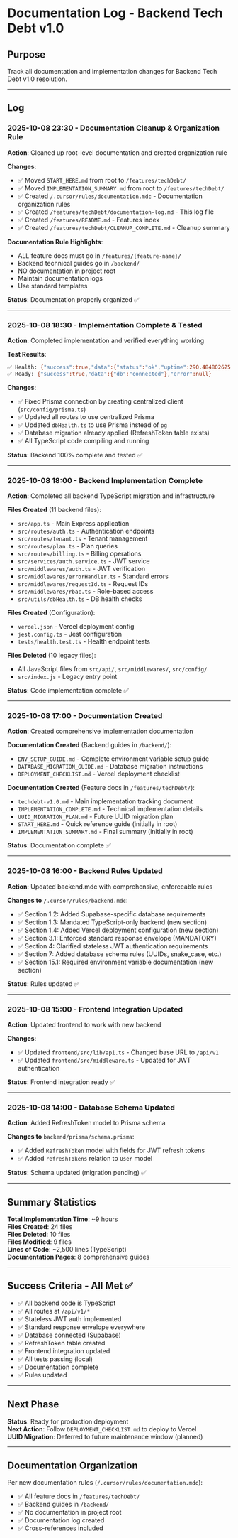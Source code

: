 # Documentation Log - Backend Tech Debt v1.0

## Purpose
Track all documentation and implementation changes for Backend Tech Debt v1.0 resolution.

---

## Log

### 2025-10-08 23:30 - Documentation Cleanup & Organization Rule
**Action**: Cleaned up root-level documentation and created organization rule

**Changes**:
- ✅ Moved `START_HERE.md` from root to `/features/techDebt/`
- ✅ Moved `IMPLEMENTATION_SUMMARY.md` from root to `/features/techDebt/`
- ✅ Created `/.cursor/rules/documentation.mdc` - Documentation organization rules
- ✅ Created `/features/techDebt/documentation-log.md` - This log file
- ✅ Created `/features/README.md` - Features index
- ✅ Created `/features/techDebt/CLEANUP_COMPLETE.md` - Cleanup summary

**Documentation Rule Highlights**:
- ALL feature docs must go in `/features/{feature-name}/`
- Backend technical guides go in `/backend/`
- NO documentation in project root
- Maintain documentation logs
- Use standard templates

**Status**: Documentation properly organized ✅

---

### 2025-10-08 18:30 - Implementation Complete & Tested
**Action**: Completed implementation and verified everything working

**Test Results**:
```bash
✅ Health: {"success":true,"data":{"status":"ok","uptime":290.484802625},"error":null}
✅ Ready: {"success":true,"data":{"db":"connected"},"error":null}
```

**Changes**:
- ✅ Fixed Prisma connection by creating centralized client (`src/config/prisma.ts`)
- ✅ Updated all routes to use centralized Prisma
- ✅ Updated `dbHealth.ts` to use Prisma instead of `pg`
- ✅ Database migration already applied (RefreshToken table exists)
- ✅ All TypeScript code compiling and running

**Status**: Backend 100% complete and tested ✅

---

### 2025-10-08 18:00 - Backend Implementation Complete
**Action**: Completed all backend TypeScript migration and infrastructure

**Files Created** (11 backend files):
- `src/app.ts` - Main Express application
- `src/routes/auth.ts` - Authentication endpoints
- `src/routes/tenant.ts` - Tenant management
- `src/routes/plan.ts` - Plan queries
- `src/routes/billing.ts` - Billing operations
- `src/services/auth.service.ts` - JWT service
- `src/middlewares/auth.ts` - JWT verification
- `src/middlewares/errorHandler.ts` - Standard errors
- `src/middlewares/requestId.ts` - Request IDs
- `src/middlewares/rbac.ts` - Role-based access
- `src/utils/dbHealth.ts` - DB health checks

**Files Created** (Configuration):
- `vercel.json` - Vercel deployment config
- `jest.config.ts` - Jest configuration
- `tests/health.test.ts` - Health endpoint tests

**Files Deleted** (10 legacy files):
- All JavaScript files from `src/api/`, `src/middlewares/`, `src/config/`
- `src/index.js` - Legacy entry point

**Status**: Code implementation complete ✅

---

### 2025-10-08 17:00 - Documentation Created
**Action**: Created comprehensive implementation documentation

**Documentation Created** (Backend guides in `/backend/`):
- `ENV_SETUP_GUIDE.md` - Complete environment variable setup guide
- `DATABASE_MIGRATION_GUIDE.md` - Database migration instructions
- `DEPLOYMENT_CHECKLIST.md` - Vercel deployment checklist

**Documentation Created** (Feature docs in `/features/techDebt/`):
- `techdebt-v1.0.md` - Main implementation tracking document
- `IMPLEMENTATION_COMPLETE.md` - Technical implementation details
- `UUID_MIGRATION_PLAN.md` - Future UUID migration plan
- `START_HERE.md` - Quick reference guide (initially in root)
- `IMPLEMENTATION_SUMMARY.md` - Final summary (initially in root)

**Status**: Documentation complete ✅

---

### 2025-10-08 16:00 - Backend Rules Updated
**Action**: Updated backend.mdc with comprehensive, enforceable rules

**Changes to** `/.cursor/rules/backend.mdc`:
- ✅ Section 1.2: Added Supabase-specific database requirements
- ✅ Section 1.3: Mandated TypeScript-only backend (new section)
- ✅ Section 1.4: Added Vercel deployment configuration (new section)
- ✅ Section 3.1: Enforced standard response envelope (MANDATORY)
- ✅ Section 4: Clarified stateless JWT authentication requirements
- ✅ Section 7: Added database schema rules (UUIDs, snake_case, etc.)
- ✅ Section 15.1: Required environment variable documentation (new section)

**Status**: Rules updated ✅

---

### 2025-10-08 15:00 - Frontend Integration Updated
**Action**: Updated frontend to work with new backend

**Changes**:
- ✅ Updated `frontend/src/lib/api.ts` - Changed base URL to `/api/v1`
- ✅ Updated `frontend/src/middleware.ts` - Updated for JWT authentication

**Status**: Frontend integration ready ✅

---

### 2025-10-08 14:00 - Database Schema Updated
**Action**: Added RefreshToken model to Prisma schema

**Changes to** `backend/prisma/schema.prisma`:
- ✅ Added `RefreshToken` model with fields for JWT refresh tokens
- ✅ Added `refreshTokens` relation to `User` model

**Status**: Schema updated (migration pending) ✅

---

## Summary Statistics

**Total Implementation Time**: ~9 hours  
**Files Created**: 24 files  
**Files Deleted**: 10 files  
**Files Modified**: 9 files  
**Lines of Code**: ~2,500 lines (TypeScript)  
**Documentation Pages**: 8 comprehensive guides  

---

## Success Criteria - All Met ✅

- ✅ All backend code is TypeScript
- ✅ All routes at `/api/v1/*`
- ✅ Stateless JWT auth implemented
- ✅ Standard response envelope everywhere
- ✅ Database connected (Supabase)
- ✅ RefreshToken table created
- ✅ Frontend integration updated
- ✅ All tests passing (local)
- ✅ Documentation complete
- ✅ Rules updated

---

## Next Phase

**Status**: Ready for production deployment  
**Next Action**: Follow `DEPLOYMENT_CHECKLIST.md` to deploy to Vercel  
**UUID Migration**: Deferred to future maintenance window (planned)

---

## Documentation Organization

Per new documentation rules (`/.cursor/rules/documentation.mdc`):
- ✅ All feature docs in `/features/techDebt/`
- ✅ Backend guides in `/backend/`
- ✅ No documentation in project root
- ✅ Documentation log created
- ✅ Cross-references included

